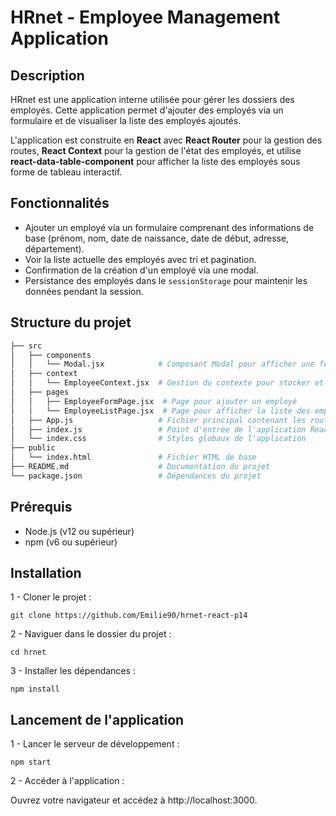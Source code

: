 # HRnet - Employee Management Application

## Description

HRnet est une application interne utilisée pour gérer les dossiers des employés. Cette application permet d'ajouter des employés via un formulaire et de visualiser la liste des employés ajoutés.

L'application est construite en **React** avec **React Router** pour la gestion des routes, **React Context** pour la gestion de l'état des employés, et utilise **react-data-table-component** pour afficher la liste des employés sous forme de tableau interactif.

## Fonctionnalités

- Ajouter un employé via un formulaire comprenant des informations de base (prénom, nom, date de naissance, date de début, adresse, département).
- Voir la liste actuelle des employés avec tri et pagination.
- Confirmation de la création d'un employé via une modal.
- Persistance des employés dans le `sessionStorage` pour maintenir les données pendant la session.

## Structure du projet

```bash
├── src
│   ├── components
│   │   └── Modal.jsx            # Composant Modal pour afficher une fenêtre de confirmation
│   ├── context
│   │   └── EmployeeContext.jsx  # Gestion du contexte pour stocker et partager les employés
│   ├── pages
│   │   ├── EmployeeFormPage.jsx  # Page pour ajouter un employé
│   │   └── EmployeeListPage.jsx  # Page pour afficher la liste des employés
│   ├── App.js                   # Fichier principal contenant les routes de l'application
│   ├── index.js                 # Point d'entrée de l'application React
│   └── index.css                # Styles globaux de l'application
├── public
│   └── index.html               # Fichier HTML de base
├── README.md                    # Documentation du projet
└── package.json                 # Dépendances du projet
```

## Prérequis

- Node.js (v12 ou supérieur)
- npm (v6 ou supérieur)

## Installation

1 - Cloner le projet :

```shell
git clone https://github.com/Emilie90/hrnet-react-p14
```

2 - Naviguer dans le dossier du projet :

```shell
cd hrnet
```

3 - Installer les dépendances :

```shell
npm install
```

## Lancement de l'application

1 - Lancer le serveur de développement :

```shell
npm start
```

2 - Accéder à l'application :

Ouvrez votre navigateur et accédez à http://localhost:3000.
